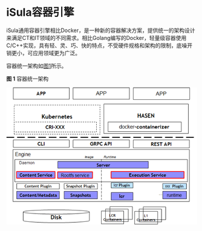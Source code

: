 # iSula容器引擎

iSula通用容器引擎相比Docker，是一种新的容器解决方案，提供统一的架构设计来满足CT和IT领域的不同需求。相比Golang编写的Docker，轻量级容器使用C/C++实现，具有轻、灵、巧、快的特点，不受硬件规格和架构的限制，底噪开销更小，可应用领域更为广泛。

容器统一架构如[图1](#zh-cn_topic_0182207099_fig10763114141217)所示。

**图 1**  容器统一架构<a name="zh-cn_topic_0182207099_fig10763114141217"></a>  


![](figures/zh-cn_image_0183048952.png)

